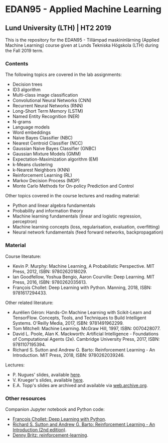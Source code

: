 # EDAN95 - Applied Machine Learning
## Lund University (LTH) | HT2 2019


This is the repository for the EDAN95 - Tillämpad maskininlärning (Applied Machine Learning) course given at Lunds Tekniska Högskola (LTH) during the Fall 2019 term.


### Contents
The following topics are covered in the lab assignments:
* Decision trees
* ID3 algorithm
* Multi-class image classification
* Convolutional Neural Networks (CNN)
* Recurrent Neural Networks (RNN)
* Long-Short Term Memory (LSTM)
* Named Entity Recognition (NER)
* N-grams
* Language models
* Word embeddings
* Naive Bayes Classifier (NBC)
* Nearest Centroid Classifier (NCC)
* Gaussian Naive Bayes Classifier (GNBC)
* Gaussian Mixture Models (GMM)
* Expectation-Maximization algorithm (EM)
* k-Means clustering
* k-Nearest Neighbors (KNN)
* Reinforcement Learning (RL)
* Markov Decision Process (MDP)
* Monte Carlo Methods for On-policy Prediction and Control


Other topics covered in the course lectures and reading material:
* Python and linear algebra fundamentals
* Probability and information theory
* Machine learning fundamentals (linear and logistic regression, perceptron)
* Machine learning concepts (loss, regularisation, evaluation, overfitting)
* Neural network fundamentals (feed forward networks, backpropagation)



### Material
Course literature:
* Kevin P. Murphy: Machine Learning, A Probabilistic Perspective. 
MIT Press, 2012, ISBN: 9780262018029. 
* Ian Goodfellow, Yoshua Bengio, Aaron Courville: Deep Learning. 
MIT Press, 2016, ISBN: 9780262035613. 
* François Chollet: Deep Learning with Python. 
Manning, 2018, ISBN: 9781617294433.

Other related literature:
* Aurélien Géron: Hands-On Machine Learning with Scikit-Learn and TensorFlow. Concepts, Tools, and Techniques to Build Intelligent Systems. O'Reilly Media, 2017, ISBN: 9781491962299.
* Tom Mitchell: Machine Learning. McGraw Hill, 1997, ISBN: 0070428077.
* David L. Poole, Alan K. Mackworth: Artificial Intelligence - Foundations of Computational Agents (2e). Cambridge University Press, 2017, ISBN: 9781107195394.
* Richard S. Sutton and Andrew G. Barto: Reinforcement Learning - An Introduction. 
MIT Press, 2018, ISBN: 9780262039246.

Lectures:
* P. Nugues' slides, available [here](https://github.com/pnugues/edan95/tree/master/slides).
* V. Krueger's slides, available [here](https://github.com/volkerkrueger/edan95/tree/master/slides).
* E.A. Topp's slides are archived and available via [web.archive.org](https://web.archive.org/web/20200118131245/http://cs.lth.se/edan95/lectures-and-material/).


### Other resources
Companion Jupyter notebook and Python code:
* [François Chollet: Deep Learning with Python](https://github.com/fchollet/deep-learning-with-python-notebooks/tree/8a30b90fed187aaddaaf1fc868ec8e0ac92bca40).
* [Richard S. Sutton and Andrew G. Barto: Reinforcement Learning - An Introduction (2nd edition)](http://incompleteideas.net/book/code/code2nd.html).
* [Denny Britz: reinforcement-learning](https://github.com/dennybritz/reinforcement-learning).
